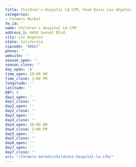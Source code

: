 ```yaml
---
title: Children's Hospital LA CFM, Food Oasis Los Angeles
categories:
- Farmers Market
fm_id: ''
name: Children's Hospital LA CFM
address_1: 4650 Sunset Blvd.
city: Los Angeles
state: California
zipcode: '90027'
phone: ''
website: ''
season_open: ''
season_close: ''
day_open: '4'
time_open: 10:00 AM
time_close: 3:00 PM
longitude: ''
latitude: ''
EBT: Y
day1_open: ''
day1_close: ''
day2_open: ''
day2_close: ''
day3_open: ''
day3_close: ''
day4_open: 10:00 AM
day4_close: 3:00 PM
day5_open: ''
day5_close: ''
day6_open: ''
day7_open: ''
day7_close: ''
uri: "/farmers-market/childrens-hospital-la-cfm/"
---
```


